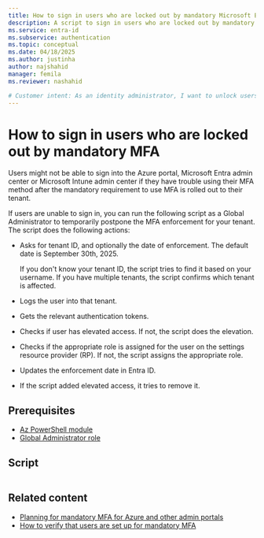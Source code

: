 ```yaml
---
title: How to sign in users who are locked out by mandatory Microsoft Entra multifactor authentication (MFA) 
description: A script to sign in users who are locked out by mandatory Microsoft Entra multifactor authentication to Azure and other management portals.
ms.service: entra-id
ms.subservice: authentication
ms.topic: conceptual
ms.date: 04/18/2025
ms.author: justinha
author: najshahid
manager: femila
ms.reviewer: nashahid

# Customer intent: As an identity administrator, I want to unlock users who are locked out by mandatory Microsoft Entra multifactor authentication (MFA).
---
```

# How to sign in users who are locked out by mandatory MFA

Users might not be able to sign into the Azure portal, Microsoft Entra admin center or Microsoft Intune admin center if they have trouble using their MFA method after the mandatory requirement to use MFA is rolled out to their tenant. 
 
If users are unable to sign in, you can run the following script as a Global Administrator to temporarily postpone the MFA enforcement for your tenant. The script does the following actions:

- Asks for tenant ID, and optionally the date of enforcement. The default date is September 30th, 2025. 

  If you don't know your tenant ID, the script tries to find it based on your username. If you have multiple tenants, the script confirms which tenant is affected.

- Logs the user into that tenant.
- Gets the relevant authentication tokens.
- Checks if user has elevated access. If not, the script does the elevation.
- Checks if the appropriate role is assigned for the user on the settings resource provider (RP). If not, the script assigns the appropriate role.
- Updates the enforcement date in Entra ID.
- If the script added elevated access, it tries to remove it.

## Prerequisites

- [Az PowerShell module](/powershell/azure/what-is-azure-powershell)
- [Global Administrator role](/entra/identity/role-based-access-control/permissions-reference#global-administrator)

## Script

```powershell

```

## Related content

- [Planning for mandatory MFA for Azure and other admin portals](concept-mandatory-multifactor-authentication.md)
- [How to verify that users are set up for mandatory MFA](how-to-mandatory-multifactor-authentication.md)
